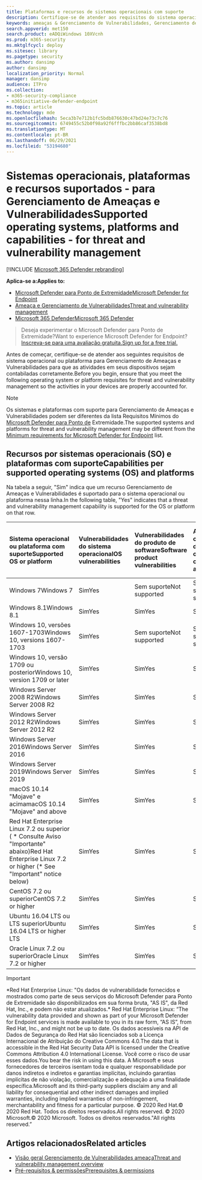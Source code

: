 ```yaml
---
title: Plataformas e recursos de sistemas operacionais com suporte
description: Certifique-se de atender aos requisitos do sistema operacional ou da plataforma para Gerenciamento de Ameaças e Vulnerabilidades, para que as atividades em todos os dispositivos sejam contabiladas corretamente.
keywords: ameaças & Gerenciamento de Vulnerabilidades, Gerenciamento de Ameaças e Vulnerabilidades, sistema operacional, requisitos de plataforma, pré-requisitos, suporte do Microsoft Defender para Endpoint-tvm, Microsoft Defender para Endpoint-tvm, sistemas operacionais com suporte, plataformas com suporte, suporte para linux, suporte para mac
search.appverid: met150
search.product: eADQiWindows 10XVcnh
ms.prod: m365-security
ms.mktglfcycl: deploy
ms.sitesec: library
ms.pagetype: security
ms.author: dansimp
author: dansimp
localization_priority: Normal
manager: dansimp
audience: ITPro
ms.collection:
- m365-security-compliance
- m365initiative-defender-endpoint
ms.topic: article
ms.technology: mde
ms.openlocfilehash: 5eca3b7e712b1fc5bdb876630c47bd24e73c7c76
ms.sourcegitcommit: 6749455c52b0f98a92f6fffbc2bb86caf3538bd8
ms.translationtype: MT
ms.contentlocale: pt-BR
ms.lasthandoff: 06/29/2021
ms.locfileid: "53194680"
---
```

# <a name="supported-operating-systems-platforms-and-capabilities---for-threat-and-vulnerability-management"></a><span data-ttu-id="09de6-104">Sistemas operacionais, plataformas e recursos suportados - para Gerenciamento de Ameaças e Vulnerabilidades</span><span class="sxs-lookup"><span data-stu-id="09de6-104">Supported operating systems, platforms and capabilities - for threat and vulnerability management</span></span>

[!INCLUDE [Microsoft 365 Defender rebranding](../../includes/microsoft-defender.md)]

<span data-ttu-id="09de6-105">**Aplica-se a:**</span><span class="sxs-lookup"><span data-stu-id="09de6-105">**Applies to:**</span></span>

- [<span data-ttu-id="09de6-106">Microsoft Defender para Ponto de Extremidade</span><span class="sxs-lookup"><span data-stu-id="09de6-106">Microsoft Defender for Endpoint</span></span>](https://go.microsoft.com/fwlink/?linkid=2154037)
- [<span data-ttu-id="09de6-107">Ameaça e Gerenciamento de Vulnerabilidades</span><span class="sxs-lookup"><span data-stu-id="09de6-107">Threat and vulnerability management</span></span>](next-gen-threat-and-vuln-mgt.md)
- [<span data-ttu-id="09de6-108">Microsoft 365 Defender</span><span class="sxs-lookup"><span data-stu-id="09de6-108">Microsoft 365 Defender</span></span>](https://go.microsoft.com/fwlink/?linkid=2118804)

><span data-ttu-id="09de6-109">Deseja experimentar o Microsoft Defender para Ponto de Extremidade?</span><span class="sxs-lookup"><span data-stu-id="09de6-109">Want to experience Microsoft Defender for Endpoint?</span></span> [<span data-ttu-id="09de6-110">Inscreva-se para uma avaliação gratuita.</span><span class="sxs-lookup"><span data-stu-id="09de6-110">Sign up for a free trial.</span></span>](https://www.microsoft.com/microsoft-365/windows/microsoft-defender-atp?ocid=docs-wdatp-portaloverview-abovefoldlink)

<span data-ttu-id="09de6-111">Antes de começar, certifique-se de atender aos seguintes requisitos de sistema operacional ou plataforma para Gerenciamento de Ameaças e Vulnerabilidades para que as atividades em seus dispositivos sejam contabiladas corretamente.</span><span class="sxs-lookup"><span data-stu-id="09de6-111">Before you begin, ensure that you meet the following operating system or platform requisites for threat and vulnerability management so the activities in your devices are properly accounted for.</span></span>

>[!NOTE]
><span data-ttu-id="09de6-112">Os sistemas e plataformas com suporte para Gerenciamento de Ameaças e Vulnerabilidades podem ser diferentes da lista Requisitos Mínimos do [Microsoft Defender para Ponto de](minimum-requirements.md) Extremidade.</span><span class="sxs-lookup"><span data-stu-id="09de6-112">The supported systems and platforms for threat and vulnerability management may be different from the [Minimum requirements for Microsoft Defender for Endpoint](minimum-requirements.md) list.</span></span>

## <a name="capabilities-per-supported-operating-systems-os-and-platforms"></a><span data-ttu-id="09de6-113">Recursos por sistemas operacionais (SO) e plataformas com suporte</span><span class="sxs-lookup"><span data-stu-id="09de6-113">Capabilities per supported operating systems (OS) and platforms</span></span>

<span data-ttu-id="09de6-114">Na tabela a seguir, "Sim" indica que um recurso Gerenciamento de Ameaças e Vulnerabilidades é suportado para o sistema operacional ou plataforma nessa linha.</span><span class="sxs-lookup"><span data-stu-id="09de6-114">In the following table, "Yes" indicates that a threat and vulnerability management capability is supported for the OS or platform on that row.</span></span>

<span data-ttu-id="09de6-115">Sistema operacional ou plataforma com suporte</span><span class="sxs-lookup"><span data-stu-id="09de6-115">Supported OS or platform</span></span> | <span data-ttu-id="09de6-116">Vulnerabilidades do sistema operacional</span><span class="sxs-lookup"><span data-stu-id="09de6-116">OS vulnerabilities</span></span> | <span data-ttu-id="09de6-117">Vulnerabilidades do produto de software</span><span class="sxs-lookup"><span data-stu-id="09de6-117">Software product vulnerabilities</span></span> | <span data-ttu-id="09de6-118">Avaliação de configuração do sistema operacional</span><span class="sxs-lookup"><span data-stu-id="09de6-118">OS configuration assessment</span></span> | <span data-ttu-id="09de6-119">Avaliação de configuração de controles de segurança</span><span class="sxs-lookup"><span data-stu-id="09de6-119">Security controls configuration assessment</span></span> | <span data-ttu-id="09de6-120">Avaliação de configuração de produto de software</span><span class="sxs-lookup"><span data-stu-id="09de6-120">Software product configuration assessment</span></span>
:---|:---|:---|:---|:---|:---
<span data-ttu-id="09de6-121">Windows 7</span><span class="sxs-lookup"><span data-stu-id="09de6-121">Windows 7</span></span> | <span data-ttu-id="09de6-122">Sim</span><span class="sxs-lookup"><span data-stu-id="09de6-122">Yes</span></span> | <span data-ttu-id="09de6-123">Sem suporte</span><span class="sxs-lookup"><span data-stu-id="09de6-123">Not supported</span></span> | <span data-ttu-id="09de6-124">Sem suporte</span><span class="sxs-lookup"><span data-stu-id="09de6-124">Not supported</span></span> | <span data-ttu-id="09de6-125">Sem suporte</span><span class="sxs-lookup"><span data-stu-id="09de6-125">Not supported</span></span> | <span data-ttu-id="09de6-126">Sem suporte</span><span class="sxs-lookup"><span data-stu-id="09de6-126">Not supported</span></span>
<span data-ttu-id="09de6-127">Windows 8.1</span><span class="sxs-lookup"><span data-stu-id="09de6-127">Windows 8.1</span></span> | <span data-ttu-id="09de6-128">Sim</span><span class="sxs-lookup"><span data-stu-id="09de6-128">Yes</span></span> | <span data-ttu-id="09de6-129">Sim</span><span class="sxs-lookup"><span data-stu-id="09de6-129">Yes</span></span> | <span data-ttu-id="09de6-130">Sim</span><span class="sxs-lookup"><span data-stu-id="09de6-130">Yes</span></span> | <span data-ttu-id="09de6-131">Sim</span><span class="sxs-lookup"><span data-stu-id="09de6-131">Yes</span></span>| <span data-ttu-id="09de6-132">Sim</span><span class="sxs-lookup"><span data-stu-id="09de6-132">Yes</span></span>
<span data-ttu-id="09de6-133">Windows 10, versões 1607-1703</span><span class="sxs-lookup"><span data-stu-id="09de6-133">Windows 10, versions 1607-1703</span></span> | <span data-ttu-id="09de6-134">Sim</span><span class="sxs-lookup"><span data-stu-id="09de6-134">Yes</span></span>  | <span data-ttu-id="09de6-135">Sem suporte</span><span class="sxs-lookup"><span data-stu-id="09de6-135">Not supported</span></span> | <span data-ttu-id="09de6-136">Sem suporte</span><span class="sxs-lookup"><span data-stu-id="09de6-136">Not supported</span></span> | <span data-ttu-id="09de6-137">Sem suporte</span><span class="sxs-lookup"><span data-stu-id="09de6-137">Not supported</span></span> | <span data-ttu-id="09de6-138">Sem suporte</span><span class="sxs-lookup"><span data-stu-id="09de6-138">Not supported</span></span>
<span data-ttu-id="09de6-139">Windows 10, versão 1709 ou posterior</span><span class="sxs-lookup"><span data-stu-id="09de6-139">Windows 10, version 1709 or later</span></span> | <span data-ttu-id="09de6-140">Sim</span><span class="sxs-lookup"><span data-stu-id="09de6-140">Yes</span></span> | <span data-ttu-id="09de6-141">Sim</span><span class="sxs-lookup"><span data-stu-id="09de6-141">Yes</span></span> | <span data-ttu-id="09de6-142">Sim</span><span class="sxs-lookup"><span data-stu-id="09de6-142">Yes</span></span> | <span data-ttu-id="09de6-143">Sim</span><span class="sxs-lookup"><span data-stu-id="09de6-143">Yes</span></span> | <span data-ttu-id="09de6-144">Sim</span><span class="sxs-lookup"><span data-stu-id="09de6-144">Yes</span></span>
<span data-ttu-id="09de6-145">Windows Server 2008 R2</span><span class="sxs-lookup"><span data-stu-id="09de6-145">Windows Server 2008 R2</span></span> | <span data-ttu-id="09de6-146">Sim</span><span class="sxs-lookup"><span data-stu-id="09de6-146">Yes</span></span> | <span data-ttu-id="09de6-147">Sim</span><span class="sxs-lookup"><span data-stu-id="09de6-147">Yes</span></span> | <span data-ttu-id="09de6-148">Sim</span><span class="sxs-lookup"><span data-stu-id="09de6-148">Yes</span></span> | <span data-ttu-id="09de6-149">Sim</span><span class="sxs-lookup"><span data-stu-id="09de6-149">Yes</span></span> | <span data-ttu-id="09de6-150">Sim</span><span class="sxs-lookup"><span data-stu-id="09de6-150">Yes</span></span>
<span data-ttu-id="09de6-151">Windows Server 2012 R2</span><span class="sxs-lookup"><span data-stu-id="09de6-151">Windows Server 2012 R2</span></span> | <span data-ttu-id="09de6-152">Sim</span><span class="sxs-lookup"><span data-stu-id="09de6-152">Yes</span></span> | <span data-ttu-id="09de6-153">Sim</span><span class="sxs-lookup"><span data-stu-id="09de6-153">Yes</span></span> | <span data-ttu-id="09de6-154">Sim</span><span class="sxs-lookup"><span data-stu-id="09de6-154">Yes</span></span> | <span data-ttu-id="09de6-155">Sim</span><span class="sxs-lookup"><span data-stu-id="09de6-155">Yes</span></span> | <span data-ttu-id="09de6-156">Sim</span><span class="sxs-lookup"><span data-stu-id="09de6-156">Yes</span></span>
<span data-ttu-id="09de6-157">Windows Server 2016</span><span class="sxs-lookup"><span data-stu-id="09de6-157">Windows Server 2016</span></span> | <span data-ttu-id="09de6-158">Sim</span><span class="sxs-lookup"><span data-stu-id="09de6-158">Yes</span></span> | <span data-ttu-id="09de6-159">Sim</span><span class="sxs-lookup"><span data-stu-id="09de6-159">Yes</span></span> | <span data-ttu-id="09de6-160">Sim</span><span class="sxs-lookup"><span data-stu-id="09de6-160">Yes</span></span> | <span data-ttu-id="09de6-161">Sim</span><span class="sxs-lookup"><span data-stu-id="09de6-161">Yes</span></span> | <span data-ttu-id="09de6-162">Sim</span><span class="sxs-lookup"><span data-stu-id="09de6-162">Yes</span></span>
<span data-ttu-id="09de6-163">Windows Server 2019</span><span class="sxs-lookup"><span data-stu-id="09de6-163">Windows Server 2019</span></span> | <span data-ttu-id="09de6-164">Sim</span><span class="sxs-lookup"><span data-stu-id="09de6-164">Yes</span></span> | <span data-ttu-id="09de6-165">Sim</span><span class="sxs-lookup"><span data-stu-id="09de6-165">Yes</span></span> | <span data-ttu-id="09de6-166">Sim</span><span class="sxs-lookup"><span data-stu-id="09de6-166">Yes</span></span> | <span data-ttu-id="09de6-167">Sim</span><span class="sxs-lookup"><span data-stu-id="09de6-167">Yes</span></span> | <span data-ttu-id="09de6-168">Sim</span><span class="sxs-lookup"><span data-stu-id="09de6-168">Yes</span></span>
<span data-ttu-id="09de6-169">macOS 10.14 "Mojave" e acima</span><span class="sxs-lookup"><span data-stu-id="09de6-169">macOS 10.14 "Mojave" and above</span></span> | <span data-ttu-id="09de6-170">Sim</span><span class="sxs-lookup"><span data-stu-id="09de6-170">Yes</span></span> | <span data-ttu-id="09de6-171">Sim</span><span class="sxs-lookup"><span data-stu-id="09de6-171">Yes</span></span> | <span data-ttu-id="09de6-172">Sim</span><span class="sxs-lookup"><span data-stu-id="09de6-172">Yes</span></span> | <span data-ttu-id="09de6-173">Sim</span><span class="sxs-lookup"><span data-stu-id="09de6-173">Yes</span></span> | <span data-ttu-id="09de6-174">Sim</span><span class="sxs-lookup"><span data-stu-id="09de6-174">Yes</span></span> 
<span data-ttu-id="09de6-175">Red Hat Enterprise Linux 7.2 ou superior ( \* Consulte Aviso "Importante" abaixo)</span><span class="sxs-lookup"><span data-stu-id="09de6-175">Red Hat Enterprise Linux 7.2 or higher (\* See "Important" notice below)</span></span> | <span data-ttu-id="09de6-176">Sim</span><span class="sxs-lookup"><span data-stu-id="09de6-176">Yes</span></span> | <span data-ttu-id="09de6-177">Sim</span><span class="sxs-lookup"><span data-stu-id="09de6-177">Yes</span></span> | <span data-ttu-id="09de6-178">Sim</span><span class="sxs-lookup"><span data-stu-id="09de6-178">Yes</span></span> | <span data-ttu-id="09de6-179">Sim</span><span class="sxs-lookup"><span data-stu-id="09de6-179">Yes</span></span> | <span data-ttu-id="09de6-180">Sim</span><span class="sxs-lookup"><span data-stu-id="09de6-180">Yes</span></span>
<span data-ttu-id="09de6-181">CentOS 7.2 ou superior</span><span class="sxs-lookup"><span data-stu-id="09de6-181">CentOS 7.2 or higher</span></span> | <span data-ttu-id="09de6-182">Sim</span><span class="sxs-lookup"><span data-stu-id="09de6-182">Yes</span></span> | <span data-ttu-id="09de6-183">Sim</span><span class="sxs-lookup"><span data-stu-id="09de6-183">Yes</span></span> | <span data-ttu-id="09de6-184">Sim</span><span class="sxs-lookup"><span data-stu-id="09de6-184">Yes</span></span> | <span data-ttu-id="09de6-185">Sim</span><span class="sxs-lookup"><span data-stu-id="09de6-185">Yes</span></span> | <span data-ttu-id="09de6-186">Sim</span><span class="sxs-lookup"><span data-stu-id="09de6-186">Yes</span></span>
<span data-ttu-id="09de6-187">Ubuntu 16.04 LTS ou LTS superior</span><span class="sxs-lookup"><span data-stu-id="09de6-187">Ubuntu 16.04 LTS or higher LTS</span></span> | <span data-ttu-id="09de6-188">Sim</span><span class="sxs-lookup"><span data-stu-id="09de6-188">Yes</span></span> | <span data-ttu-id="09de6-189">Sim</span><span class="sxs-lookup"><span data-stu-id="09de6-189">Yes</span></span> | <span data-ttu-id="09de6-190">Sim</span><span class="sxs-lookup"><span data-stu-id="09de6-190">Yes</span></span> | <span data-ttu-id="09de6-191">Sim</span><span class="sxs-lookup"><span data-stu-id="09de6-191">Yes</span></span> | <span data-ttu-id="09de6-192">Sim</span><span class="sxs-lookup"><span data-stu-id="09de6-192">Yes</span></span>
<span data-ttu-id="09de6-193">Oracle Linux 7.2 ou superior</span><span class="sxs-lookup"><span data-stu-id="09de6-193">Oracle Linux 7.2 or higher</span></span> | <span data-ttu-id="09de6-194">Sim</span><span class="sxs-lookup"><span data-stu-id="09de6-194">Yes</span></span> | <span data-ttu-id="09de6-195">Sim</span><span class="sxs-lookup"><span data-stu-id="09de6-195">Yes</span></span> | <span data-ttu-id="09de6-196">Sim</span><span class="sxs-lookup"><span data-stu-id="09de6-196">Yes</span></span> | <span data-ttu-id="09de6-197">Sim</span><span class="sxs-lookup"><span data-stu-id="09de6-197">Yes</span></span> | <span data-ttu-id="09de6-198">Sim</span><span class="sxs-lookup"><span data-stu-id="09de6-198">Yes</span></span>

>[!IMPORTANT]
> <span data-ttu-id="09de6-199">\*Red Hat Enterprise Linux: "Os dados de vulnerabilidade fornecidos e mostrados como parte de seus serviços do Microsoft Defender para Ponto de Extremidade são disponibilizados em sua forma bruta, "AS IS", da Red Hat, Inc., e podem não estar atualizados.</span><span class="sxs-lookup"><span data-stu-id="09de6-199">\* Red Hat Enterprise Linux: “The vulnerability data provided and shown as part of your Microsoft Defender for Endpoint services is made available to you in its raw form, “AS IS”, from Red Hat, Inc., and might not be up to date.</span></span> <span data-ttu-id="09de6-200">Os dados acessíveis na API de Dados de Segurança do Red Hat são licenciados sob a Licença Internacional de Atribuição do Creative Commons 4.0.</span><span class="sxs-lookup"><span data-stu-id="09de6-200">The data that is accessible in the Red Hat Security Data API is licensed under the Creative Commons Attribution 4.0 International License.</span></span> <span data-ttu-id="09de6-201">Você corre o risco de usar esses dados.</span><span class="sxs-lookup"><span data-stu-id="09de6-201">You bear the risk in using this data.</span></span> <span data-ttu-id="09de6-202">A Microsoft e seus fornecedores de terceiros isentam toda e qualquer responsabilidade por danos indiretos e indiretos e garantias implícitas, incluindo garantias implícitas de não violação, comercialização e adequação a uma finalidade específica.</span><span class="sxs-lookup"><span data-stu-id="09de6-202">Microsoft and its third-party suppliers disclaim any and all liability for consequential and other indirect damages and implied warranties, including implied warranties of non-infringement, merchantability and fitness for a particular purpose.</span></span> <span data-ttu-id="09de6-203">© 2020 Red Hat.</span><span class="sxs-lookup"><span data-stu-id="09de6-203">© 2020 Red Hat.</span></span> <span data-ttu-id="09de6-204">Todos os direitos reservados.</span><span class="sxs-lookup"><span data-stu-id="09de6-204">All rights reserved.</span></span> <span data-ttu-id="09de6-205">© 2020 Microsoft.</span><span class="sxs-lookup"><span data-stu-id="09de6-205">© 2020 Microsoft.</span></span> <span data-ttu-id="09de6-206">Todos os direitos reservados."</span><span class="sxs-lookup"><span data-stu-id="09de6-206">All rights reserved.”</span></span>

## <a name="related-articles"></a><span data-ttu-id="09de6-207">Artigos relacionados</span><span class="sxs-lookup"><span data-stu-id="09de6-207">Related articles</span></span>

- [<span data-ttu-id="09de6-208">Visão geral Gerenciamento de Vulnerabilidades ameaça</span><span class="sxs-lookup"><span data-stu-id="09de6-208">Threat and vulnerability management overview</span></span>](next-gen-threat-and-vuln-mgt.md)
- [<span data-ttu-id="09de6-209">Pré-requisitos & permissões</span><span class="sxs-lookup"><span data-stu-id="09de6-209">Prerequisites & permissions</span></span>](tvm-prerequisites.md)
